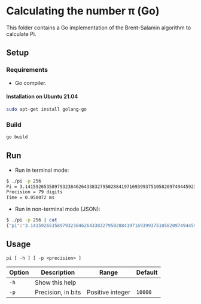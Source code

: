 # Calculating the number π (Go)

This folder contains a Go implementation of the Brent-Salamin algorithm to calculate Pi.

## Setup

### Requirements

- Go compiler.

#### Installation on Ubuntu 21.04

```sh
sudo apt-get install golang-go
```

### Build

```sh
go build
```

## Run

- Run in terminal mode:

```sh
$ ./pi -p 256
Pi = 3.141592653589793238462643383279502884197169399375105820974944592307816406286198
Precision = 79 digits
Time = 0.050072 ms
```

- Run in non-terminal mode (JSON):

```sh
$ ./pi -p 256 | cat
{"pi":"3.141592653589793238462643383279502884197169399375105820974944592307816406286198","precision":79,"time_ms":0.044478}
```

## Usage

```
pi [ -h ] [ -p <precision> ]
```

|Option|Description|Range|Default|
|---|---|---|---|
|`-h`|Show this help|||
|`-p`|Precision, in bits|Positive integer|`10000`|
